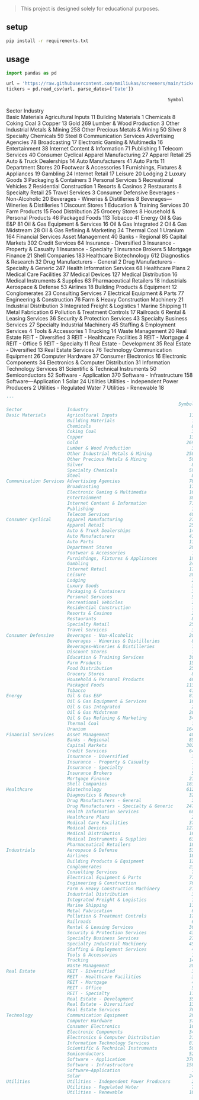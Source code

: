 > This project is designed solely for educational purposes.

## setup

```bash
pip install -r requirements.txt
```

## usage

```python
import pandas as pd

url = 'https://raw.githubusercontent.com/mmiliukas/screeners/main/tickers.csv'
tickers = pd.read_csv(url, parse_dates=['Date'])
```


                                                                 Symbol
Sector                 Industry                                        
Basic Materials        Agricultural Inputs                           11
                       Building Materials                             1
                       Chemicals                                      8
                       Coking Coal                                    3
                       Copper                                        13
                       Gold                                         269
                       Lumber & Wood Production                       3
                       Other Industrial Metals & Mining             258
                       Other Precious Metals & Mining                50
                       Silver                                         8
                       Specialty Chemicals                           59
                       Steel                                          8
Communication Services Advertising Agencies                          78
                       Broadcasting                                  17
                       Electronic Gaming & Multimedia                16
                       Entertainment                                 38
                       Internet Content & Information                71
                       Publishing                                     1
                       Telecom Services                              40
Consumer Cyclical      Apparel Manufacturing                         27
                       Apparel Retail                                25
                       Auto & Truck Dealerships                      14
                       Auto Manufacturers                            41
                       Auto Parts                                    11
                       Department Stores                             20
                       Footwear & Accessories                         1
                       Furnishings, Fixtures & Appliances            19
                       Gambling                                      24
                       Internet Retail                               17
                       Leisure                                       20
                       Lodging                                        2
                       Luxury Goods                                   3
                       Packaging & Containers                         3
                       Personal Services                              5
                       Recreational Vehicles                          2
                       Residential Construction                       1
                       Resorts & Casinos                              2
                       Restaurants                                    8
                       Specialty Retail                              25
                       Travel Services                                3
Consumer Defensive     Beverages - Non-Alcoholic                     20
                       Beverages - Wineries & Distilleries            8
                       Beverages—Wineries & Distilleries              1
                       Discount Stores                                1
                       Education & Training Services                 30
                       Farm Products                                 15
                       Food Distribution                             25
                       Grocery Stores                                 8
                       Household & Personal Products                 46
                       Packaged Foods                               113
                       Tobacco                                       41
Energy                 Oil & Gas E&P                                 81
                       Oil & Gas Equipment & Services                16
                       Oil & Gas Integrated                           2
                       Oil & Gas Midstream                           28
                       Oil & Gas Refining & Marketing                34
                       Thermal Coal                                   1
                       Uranium                                      164
Financial Services     Asset Management                              40
                       Banks - Regional                              85
                       Capital Markets                              302
                       Credit Services                               64
                       Insurance - Diversified                        3
                       Insurance - Property & Casualty                1
                       Insurance - Specialty                          1
                       Insurance Brokers                              5
                       Mortgage Finance                              21
                       Shell Companies                              183
Healthcare             Biotechnology                                612
                       Diagnostics & Research                        32
                       Drug Manufacturers - General                   2
                       Drug Manufacturers - Specialty & Generic     247
                       Health Information Services                   68
                       Healthcare Plans                               2
                       Medical Care Facilities                       37
                       Medical Devices                              127
                       Medical Distribution                          16
                       Medical Instruments & Supplies                63
                       Pharmaceutical Retailers                      18
Industrials            Aerospace & Defense                           53
                       Airlines                                      18
                       Building Products & Equipment                 12
                       Conglomerates                                 23
                       Consulting Services                            7
                       Electrical Equipment & Parts                  77
                       Engineering & Construction                    76
                       Farm & Heavy Construction Machinery           21
                       Industrial Distribution                        3
                       Integrated Freight & Logistics                 1
                       Marine Shipping                               11
                       Metal Fabrication                              6
                       Pollution & Treatment Controls                17
                       Railroads                                      6
                       Rental & Leasing Services                     36
                       Security & Protection Services                43
                       Specialty Business Services                   27
                       Specialty Industrial Machinery                45
                       Staffing & Employment Services                 4
                       Tools & Accessories                            1
                       Trucking                                      14
                       Waste Management                              20
Real Estate            REIT - Diversified                             3
                       REIT - Healthcare Facilities                   3
                       REIT - Mortgage                                4
                       REIT - Office                                  5
                       REIT - Specialty                              11
                       Real Estate - Development                     35
                       Real Estate - Diversified                     13
                       Real Estate Services                          76
Technology             Communication Equipment                       26
                       Computer Hardware                             37
                       Consumer Electronics                          16
                       Electronic Components                         34
                       Electronics & Computer Distribution           31
                       Information Technology Services               81
                       Scientific & Technical Instruments            50
                       Semiconductors                                52
                       Software - Application                       370
                       Software - Infrastructure                    158
                       Software—Application                           1
                       Solar                                         24
Utilities              Utilities - Independent Power Producers        2
                       Utilities - Regulated Water                    7
                       Utilities - Renewable                         18
```python
'''
                                                                 Symbol
Sector                 Industry                                        
Basic Materials        Agricultural Inputs                           11
                       Building Materials                             1
                       Chemicals                                      8
                       Coking Coal                                    3
                       Copper                                        13
                       Gold                                         269
                       Lumber & Wood Production                       3
                       Other Industrial Metals & Mining             258
                       Other Precious Metals & Mining                50
                       Silver                                         8
                       Specialty Chemicals                           59
                       Steel                                          8
Communication Services Advertising Agencies                          78
                       Broadcasting                                  17
                       Electronic Gaming & Multimedia                16
                       Entertainment                                 38
                       Internet Content & Information                71
                       Publishing                                     1
                       Telecom Services                              40
Consumer Cyclical      Apparel Manufacturing                         27
                       Apparel Retail                                25
                       Auto & Truck Dealerships                      14
                       Auto Manufacturers                            41
                       Auto Parts                                    11
                       Department Stores                             20
                       Footwear & Accessories                         1
                       Furnishings, Fixtures & Appliances            19
                       Gambling                                      24
                       Internet Retail                               17
                       Leisure                                       20
                       Lodging                                        2
                       Luxury Goods                                   3
                       Packaging & Containers                         3
                       Personal Services                              5
                       Recreational Vehicles                          2
                       Residential Construction                       1
                       Resorts & Casinos                              2
                       Restaurants                                    8
                       Specialty Retail                              25
                       Travel Services                                3
Consumer Defensive     Beverages - Non-Alcoholic                     20
                       Beverages - Wineries & Distilleries            8
                       Beverages—Wineries & Distilleries              1
                       Discount Stores                                1
                       Education & Training Services                 30
                       Farm Products                                 15
                       Food Distribution                             25
                       Grocery Stores                                 8
                       Household & Personal Products                 46
                       Packaged Foods                               113
                       Tobacco                                       41
Energy                 Oil & Gas E&P                                 81
                       Oil & Gas Equipment & Services                16
                       Oil & Gas Integrated                           2
                       Oil & Gas Midstream                           28
                       Oil & Gas Refining & Marketing                34
                       Thermal Coal                                   1
                       Uranium                                      164
Financial Services     Asset Management                              40
                       Banks - Regional                              85
                       Capital Markets                              302
                       Credit Services                               64
                       Insurance - Diversified                        3
                       Insurance - Property & Casualty                1
                       Insurance - Specialty                          1
                       Insurance Brokers                              5
                       Mortgage Finance                              21
                       Shell Companies                              183
Healthcare             Biotechnology                                612
                       Diagnostics & Research                        32
                       Drug Manufacturers - General                   2
                       Drug Manufacturers - Specialty & Generic     247
                       Health Information Services                   68
                       Healthcare Plans                               2
                       Medical Care Facilities                       37
                       Medical Devices                              127
                       Medical Distribution                          16
                       Medical Instruments & Supplies                63
                       Pharmaceutical Retailers                      18
Industrials            Aerospace & Defense                           53
                       Airlines                                      18
                       Building Products & Equipment                 12
                       Conglomerates                                 23
                       Consulting Services                            7
                       Electrical Equipment & Parts                  77
                       Engineering & Construction                    76
                       Farm & Heavy Construction Machinery           21
                       Industrial Distribution                        3
                       Integrated Freight & Logistics                 1
                       Marine Shipping                               11
                       Metal Fabrication                              6
                       Pollution & Treatment Controls                17
                       Railroads                                      6
                       Rental & Leasing Services                     36
                       Security & Protection Services                43
                       Specialty Business Services                   27
                       Specialty Industrial Machinery                45
                       Staffing & Employment Services                 4
                       Tools & Accessories                            1
                       Trucking                                      14
                       Waste Management                              20
Real Estate            REIT - Diversified                             3
                       REIT - Healthcare Facilities                   3
                       REIT - Mortgage                                4
                       REIT - Office                                  5
                       REIT - Specialty                              11
                       Real Estate - Development                     35
                       Real Estate - Diversified                     13
                       Real Estate Services                          76
Technology             Communication Equipment                       26
                       Computer Hardware                             37
                       Consumer Electronics                          16
                       Electronic Components                         34
                       Electronics & Computer Distribution           31
                       Information Technology Services               81
                       Scientific & Technical Instruments            50
                       Semiconductors                                52
                       Software - Application                       370
                       Software - Infrastructure                    158
                       Software—Application                           1
                       Solar                                         24
Utilities              Utilities - Independent Power Producers        2
                       Utilities - Regulated Water                    7
                       Utilities - Renewable                         18'''
```
